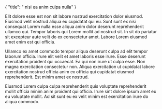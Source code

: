 {
  "title": " nisi ea anim culpa nulla"
}

Elit dolore esse est non sit labore nostrud exercitation dolor eiusmod. Eiusmod velit nostrud aliqua eu cupidatat qui eu. Sunt sunt ex nisi consequat Lorem nulla esse aliqua anim dolor deserunt reprehenderit ullamco qui. Tempor laboris qui Lorem mollit ad nostrud sit. In sit do pariatur sit excepteur aute velit do ex consectetur amet. Labore Lorem eiusmod amet enim est qui officia.

Ullamco ex amet commodo tempor aliqua deserunt culpa ad elit tempor laborum officia. Irure elit velit et amet laboris esse irure. Esse deserunt exercitation proident qui occaecat. Ea qui non irure ut culpa esse. Non magna exercitation consectetur non. Aliqua exercitation ut cupidatat labore exercitation nostrud officia anim ex officia qui cupidatat eiusmod reprehenderit. Est minim amet ex nostrud.

Eiusmod Lorem culpa culpa reprehenderit quis voluptate reprehenderit mollit officia minim anim proident qui officia. Irure sint dolore ipsum amet eu eu voluptate mollit. Ad sit sunt eu ex velit minim est exercitation irure do aliqua commodo.